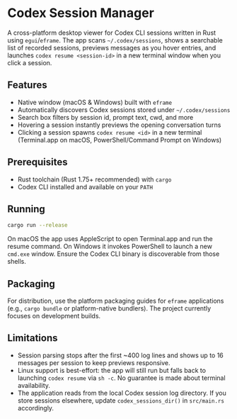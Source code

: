 # Codex Session Manager

A cross-platform desktop viewer for Codex CLI sessions written in Rust using `egui`/`eframe`. The
app scans `~/.codex/sessions`, shows a searchable list of recorded sessions, previews messages as you
hover entries, and launches `codex resume <session-id>` in a new terminal window when you click a
session.

## Features
- Native window (macOS & Windows) built with `eframe`
- Automatically discovers Codex sessions stored under `~/.codex/sessions`
- Search box filters by session id, prompt text, cwd, and more
- Hovering a session instantly previews the opening conversation turns
- Clicking a session spawns `codex resume <id>` in a new terminal (Terminal.app on macOS,
  PowerShell/Command Prompt on Windows)

## Prerequisites
- Rust toolchain (Rust 1.75+ recommended) with `cargo`
- Codex CLI installed and available on your `PATH`

## Running
```bash
cargo run --release
```

On macOS the app uses AppleScript to open Terminal.app and run the resume command. On Windows it
invokes PowerShell to launch a new `cmd.exe` window. Ensure the Codex CLI binary is discoverable from
those shells.

## Packaging
For distribution, use the platform packaging guides for `eframe` applications (e.g., `cargo bundle`
or platform-native bundlers). The project currently focuses on development builds.

## Limitations
- Session parsing stops after the first ~400 log lines and shows up to 16 messages per session to
  keep previews responsive.
- Linux support is best-effort: the app will still run but falls back to launching `codex resume`
  via `sh -c`. No guarantee is made about terminal availability.
- The application reads from the local Codex session log directory. If you store sessions elsewhere,
  update `codex_sessions_dir()` in `src/main.rs` accordingly.
